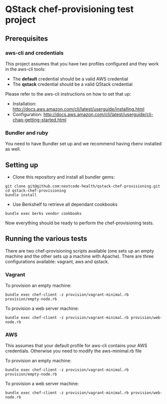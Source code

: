 # QStack chef-provisioning test project

## Prerequisites
### aws-cli and credentials
This project assumes that you have two profiles configured and they work in the aws-cli tools:
* The **default** credential should be a valid AWS credential
* The **qstack** credential should be a valid QStack credential

Please refer to the aws-cli instructions on how to set that up:
* Installation: http://docs.aws.amazon.com/cli/latest/userguide/installing.html
* Configuration: http://docs.aws.amazon.com/cli/latest/userguide/cli-chap-getting-started.html

### Bundler and ruby
You need to have Bundler set up and we recommend having rbenv installed as well.

## Setting up
* Clone this repository and install all bundler gems:
```
git clone git@github.com:nextcode-health/qstack-chef-provisioning.git
cd qstack-chef-provisioning
bundle install
```
* Use Berkshelf to retrieve all dependant cookbooks
```
bundle exec berks vendor cookbooks
```

Now everything should be ready to perform the chef-provisioning tests.

## Running the various tests
There are two chef-provisioning scripts available (one sets up an empty machine and the other sets up a machine with Apache). There are three configurations available: vagrant, aws and qstack.

### Vagrant
To provision an empty machine:
```
bundle exec chef-client -z provision/vagrant-minimal.rb provision/empty-node.rb
```
To provision a web server machine:
```
bundle exec chef-client -z provision/vagrant-minimal.rb provision/web-node.rb
```

### AWS
This assumes that your default profile for aws-cli contains your AWS credentials. Otherwise you need to modify the aws-minimal.rb file

To provision an empty machine:
```
bundle exec chef-client -z provision/vagrant-minimal.rb provision/empty-node.rb
```
To provision a web server machine:
```
bundle exec chef-client -z provision/vagrant-minimal.rb provision/web-node.rb
```
